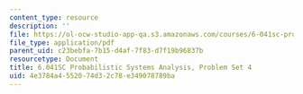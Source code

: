 ```yaml
---
content_type: resource
description: ''
file: https://ol-ocw-studio-app-qa.s3.amazonaws.com/courses/6-041sc-probabilistic-systems-analysis-and-applied-probability-fall-2013/4e3784a4552074d32c78e349078789ba_MIT6_041SCF13_assn04.pdf
file_type: application/pdf
parent_uid: c23bebfa-7b15-d4af-7f83-d7f19b96837b
resourcetype: Document
title: 6.041SC Probabilistic Systems Analysis, Problem Set 4
uid: 4e3784a4-5520-74d3-2c78-e349078789ba
---
```

